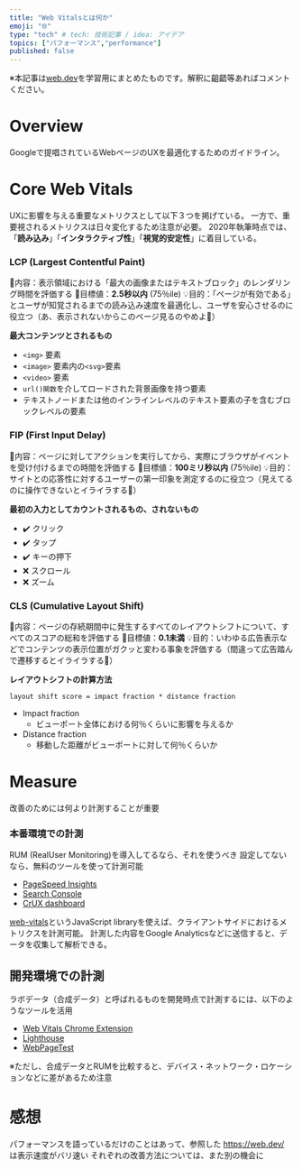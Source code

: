 ```yaml
---
title: "Web Vitalsとは何か"
emoji: "🌐"
type: "tech" # tech: 技術記事 / idea: アイデア
topics: ["パフォーマンス","performance"]
published: false
---
```


※本記事は[web.dev](https://web.dev/vitals/)を学習用にまとめたものです。解釈に齟齬等あればコメントください。

# Overview
Googleで提唱されているWebページのUXを最適化するためのガイドライン。

# Core Web Vitals
UXに影響を与える重要なメトリクスとして以下３つを掲げている。
一方で、重要視されるメトリクスは日々変化するため注意が必要。
2020年執筆時点では、「**読み込み**」「**インタラクティブ性**」「**視覚的安定性**」に着目している。

### LCP (Largest Contentful Paint)
📝内容：表示領域における「最大の画像またはテキストブロック」のレンダリング時間を評価する
🎯目標値：**2.5秒以内** (75％ile)
💡目的：「ページが有効である」とユーザが知覚されるまでの読み込み速度を最適化し、ユーザを安心させるのに役立つ（あ、表示されないからこのページ見るのやめよ💢）

**最大コンテンツとされるもの**

- `<img>` 要素
- `<image>` 要素内の`<svg>`要素
- `<video>` 要素
- `url()関数`を介してロードされた背景画像を持つ要素
- テキストノードまたは他のインラインレベルのテキスト要素の子を含むブロックレベルの要素

### FIP (First Input Delay)
📝内容：ページに対してアクションを実行してから、実際にブラウザがイベントを受け付けるまでの時間を評価する
🎯目標値：**100ミリ秒以内** (75％ile)
💡目的：サイトとの応答性に対するユーザーの第一印象を測定するのに役立つ（見えてるのに操作できないとイライラする💢）

**最初の入力としてカウントされるもの、されないもの**

- ✔️ クリック
- ✔️ タップ
- ✔️ キーの押下
- ❌ スクロール
- ❌ ズーム


### CLS (Cumulative Layout Shift)
📝内容：ページの存続期間中に発生するすべてのレイアウトシフトについて、すべてのスコアの総和を評価する
🎯目標値：**0.1未満**
💡目的：いわゆる広告表示などでコンテンツの表示位置がガクッと変わる事象を評価する（間違って広告踏んで遷移するとイライラする💢）

**レイアウトシフトの計算方法**

```
layout shift score = impact fraction * distance fraction
```

- Impact fraction
	- ビューポート全体における何％くらいに影響を与えるか
- Distance fraction
	- 移動した距離がビューポートに対して何％くらいか

# Measure
改善のためには何より計測することが重要

### 本番環境での計測
RUM (RealUser Monitoring)を導入してるなら、それを使うべき
設定してないなら、無料のツールを使って計測可能

- [PageSpeed Insights](https://developers.google.com/speed/pagespeed/insights/)
- [Search Console](https://search.google.com/search-console/welcome)
- [CrUX dashboard](https://developers.google.com/web/updates/2018/08/chrome-ux-report-dashboard)

[web-vitals](https://github.com/GoogleChrome/web-vitals)というJavaScript libraryを使えば、クライアントサイドにおけるメトリクスを計測可能。
計測した内容をGoogle Analyticsなどに送信すると、データを収集して解析できる。

## 開発環境での計測
ラボデータ（合成データ）と呼ばれるものを開発時点で計測するには、以下のようなツールを活用

- [Web Vitals Chrome Extension](https://github.com/GoogleChrome/web-vitals-extension)
- [Lighthouse](https://github.com/GoogleChrome/lighthouse-ci)
- [WebPageTest](https://webpagetest.org/)

※ただし、合成データとRUMを比較すると、デバイス・ネットワーク・ロケーションなどに差があるため注意


# 感想
パフォーマンスを語っているだけのことはあって、参照した https://web.dev/ は表示速度がバリ速い
それぞれの改善方法については、また別の機会に